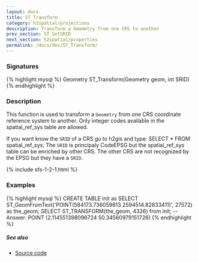 ```yaml
---
layout: docs
title: ST_Transform
category: h2spatial/projections
description: Transform a Geometry from one CRS to another
prev_section: ST_SetSRID
next_section: h2spatial/properties
permalink: /docs/dev/ST_Transform/
---
```


### Signatures

{% highlight mysql %}
Geometry ST_Transform(Geometry geom, int SRID)
{% endhighlight %}

### Description

This function is used to transform a `Geometry` from one CRS coordinate reference system to another.
Only integer codes available in the spatial_ref_sys table are allowed.

If you want know the `SRID` of a CRS go to h2gis and type: SELECT * FROM spatial_ref_sys;
The `SRID` is principaly CodeEPSG but the spatial_ref_sys table can be enriched by other CRS.
The other CRS are not recognized by the EPSG but they have a `SRID`.

{% include sfs-1-2-1.html %}

### Examples

{% highlight mysql %}
CREATE TABLE init as SELECT 
    ST_GeomFromText('POINT(584173.736059813 2594514.82833411)',
    27572) as the_geom;
SELECT ST_TRANSFORM(the_geom, 4326) from init;
-- Answer: POINT (2.114551398096724 50.34560979151726)
{% endhighlight %}

##### See also

* <a href="https://github.com/irstv/H2GIS/blob/master/h2spatial/src/main/java/org/h2gis/h2spatial/internal/function/spatial/crs/ST_Transform.java" target="_blank">Source code</a>
